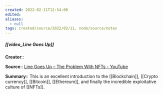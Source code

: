 ```yaml
---
created: 2022-02-11T12:54:00 
edited: 
aliases:
  - null
tags: created/source/2022/02/11, node/source/notes
---
```


##### [[video_Line Goes Up]]
**Creator**:: 
 
**Source**:: [Line Goes Up – The Problem With NFTs - YouTube](https://www.youtube.com/watch?v=YQ_xWvX1n9g)

**Summary**:: This is an excellent introduction to the [[Blockchain]], [[Crypto currency]], [[Bitcoin]], [[Ethereum]], and finally the incredible exploitative culture of [[NFTs]]. 
